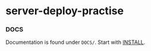 # server-deploy-practise



### DOCS

Documentation is found under `DOCS/`. Start with [INSTALL](./DOCS/INSTALL.md).
